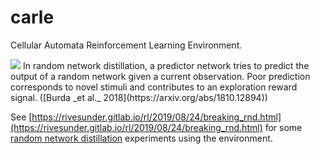 # carle

Cellular Automata Reinforcement Learning Environment.

<img src="assets/rn_experiments/gosper_glider_surprise.gif">
In random network distillation, a predictor network tries to predict the output of a random network given a current observation. Poor prediction corresponds to novel stimuli and contributes to an exploration reward signal. ([Burda _et al._ 2018](https://arxiv.org/abs/1810.12894))

See [https://rivesunder.gitlab.io/rl/2019/08/24/breaking_rnd.html](https://rivesunder.gitlab.io/rl/2019/08/24/breaking_rnd.html) for some [random network distillation](https://arxiv.org/abs/1810.12894) experiments using the environment.

